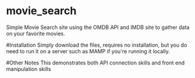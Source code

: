 # movie_search
Simple Movie Search site using the OMDB API and IMDB site to gather data on your favorite movies.

#Installation
Simply download the files, requires no installation, but you do need to run it on a server such as MAMP if you're running it locally.

#Other Notes
This demonstrates both API connection skills and front end manipulation skills
